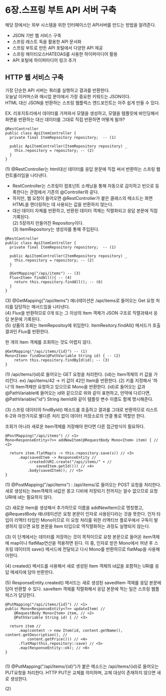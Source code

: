 <H1>6장.스프링 부트 API 서버 구축</H1>

해당 장에서는 외부 시스템을 위한 인터페이스인 API서버를 만드는 방법을 알려준다.<br>
- JSON 기반 웹 서비스 구축<br>
- 스프링 레스트 독을 활용한 API 문서화<br>
- 스프링 부트로 만든 API 포털에서 다양한 API 제공<br>
- 스프링 헤이티오스HATEOAS를 사용한 하이퍼미디어 활용<br>
- API 포털에 하이퍼미디어 링크 추가<br>

<H2>HTTP 웹 서비스 구축</H2>

가장 단순한 API 서버는 쿼리를 실행하고 결과를 반환한다.<br>
오늘날 이커머스와 매시업 분야에서 가장 중요한 키워드는 JSON이다.<br>
HTML 대신 JSON을 반환하는 스프링 웹플럭스 엔드포인트는 아주 쉽게 만들 수 있다.<br>

EX. 리포지토리에서 데이터를 가져와서 모델을 생성하고, 모델을 템플릿에 바인딩해서 화면을 반환하는 대신 데이터를 그대로 직접 반환하면 어떻게 될까?<br>

```
@RestController
public class ApiItemController {
  private final ItemRepsoitory repository;  -- (1)
  
  public ApiItemController(ItemRepository repository) _
    this.repository = repository; -- (2)
  }
}
```

(1) @RestController는 html대신 데이터를 응답 분문에 직접 써서 반환하는 스프링 웹 컨트롤러임을 나타낸다.<br>
  - RestController는 스프링이 컴포넌트 소캐닝을 통해 자동으로 감지하고 빈으로 등록한다는 관점에서 기존의 @Controller와 같다.<br>
  - 하지만, 웹 요청이 들어오면 @RestController가 붙은 클래스의 메소드는 화면 HTML을 렌더링하는 데 사용되는 값을 반환하지 않는다.<br>
  - 대신 데이터 자체를 반환하고, 반환된 데이터 객체는 직렬화되고 응답 본문에 직접 기록된다.<br>
(2) 5장까지 만들어진 Repository이다.<br>
(3) ItemRepository는 생성자를 통해 주입된다.<br>


```
@RestController
public class ApiItemController {
  private final ItemRepsoitory repository;  -- (1)
  
  public ApiItemController(ItemRepository repository) _
    this.repository = repository; -- (2)
  }
  
  @GetMapping("/api/items") -- (3)
  Flux<Item> findAll(){ -- (4)
    return this.repository.findAll(); -- (6)
  }
}

```

(3) @GetMapping("/api/items") 애너테이션은 /api/items로 들어오는 Get 요청 처리를 담당하는 메서드임을 나타낸다.<br>
(4) Flux<Item>을 반환하므로 0개 또는 그 이상의 Item 객체가 JSON 구조로 직렬과돼서 응답 본문에 기록된다.<br>
(5) 상품의 조회는 ItemRepositoy에 위임한다. ItemResitory.findAll() 메서드가 호출 결과인 Flux<Item>를 반환한다.<br>
  
한 개의 Item 객체를 조회하는 것도 어렵지 않다.

```
@GetMapping("/api/items/{id}") -- (1)
Mono<Item> findOne(@PathVariable String id) { -- (2)
    return this.repository.findById(id); -- (3)
}
```
  
(1) /api/items/{id}로 들어오는 GET 요청을 처리한다. {id}는 Item객체의 키 값을 가리킨다.
  ex) /api/items/42 -> 키 값이 42인 Item을 반환한다.
(2) 키를 지정해서 '하나'의 Item객체만 요청하고 있으므로 Mono<Item>을 반환한다.
  {id}로 들어오는 값과 @PathVariable에 들어오는 id와 같으므로 위와 같이 표현하고, 
  만약에 다르다면, @PathVariable("id") String itemId와 같이 템플릿 변수 이름도 함께 명시해준다.
  
(3) 스프링 데이터의 findById() 메소드를 호출하고 결과를 그대로 반환하므로 리스트 6-2와 마찬가지로 별다른 처리 없이 데이터 저장소로의 연결 통로 역할만 한다.
  
조회가 아니라 새로운 Item객체를 저장해야 한다면 다른 접근방식이 필요하다.
  
```
@PostMapping("/api/items") // <1>
Mono<ResponseEntity<?>> addNewItem(@RequestBody Mono<Item> item) { // <2>

  return item.flatMap(s -> this.repository.save(s)) // <3>
      .map(savedItem -> ResponseEntity //
          .created(URI.create("/api/items/" + //
              savedItem.getId())) // <4>
          .body(savedItem)); // <5>
}
```
  
(1) @PostMapping("/api/items") : /api/items/로 들어오는 POST 요청을 처리한다.
  새로 생성되는 Item객체의 id값은 몽고 디비에 저장되기 전까지는 알수 없으므로 요청 URI에 id는 필요하지 않다.
  
(2) 새로운 Item을 생성해서 추가하므로 이름을 addNewItem으로 명칭했고, @RequestBody 애너테이션은 요청 본문이 인자로 사용된다라는 것을 뜻한다.
  인자 타입이 리액터 타입인 Mono이므로 이 요청 처리를 위한 리액티브 플로우에서 구독이 발생하지 않으면 요청 본문을 Item 타입으로 역직렬화하는 과정도 실행되지 않는다.
  
(3) 이 단계에서는 데이터를 저장하는 것이 목적이므로 요청 본문으로 들어온 item객체에 map이나 flatMap연산을 적용하면 된다.
  이 중, 인자로 받은 Mono에서 꺼낸 후 스프링 데이터의 save() 메서드에 전달되고 다시 Mono를 반환하므로 flatMap을 사용해아한다.
  
(4) created() 메서드를 사용해서 새로 생성된 Item 객체의 id값을 포함하는 URI를 응답 메세지에 담아 반환한다.
  
(5) ResponseEntity.created() 메서드는 새로 생성된 savedItem 객체를 응답 본문에 담아 반환할 수 있다.
  saveItem 객체를 직렬화해서 응답 본문에 적는 일은 스프링 웹플럭스가 담당한다.
  
```
@PutMapping("/api/items/{id}") // <1>
public Mono<ResponseEntity<?>> updateItem( //
    @RequestBody Mono<Item> item, // <2>
    @PathVariable String id) { // <3>

  return item //
      .map(content -> new Item(id, content.getName(), content.getDescription(), //
          content.getPrice())) // <4>
      .flatMap(this.repository::save) // <5>
      .map(ResponseEntity::ok); // <6>
}
  
```
  
(1) @PutMapping("/api/items/{id}")가 붙은 메소드는 /api/items/{id}로 들어오는 PUT요청을 처리한다.
  HTTP PUT은 교체를 의미하며, 교체 대상이 존재하지 않으면 새로 생성한다.

  (2)
